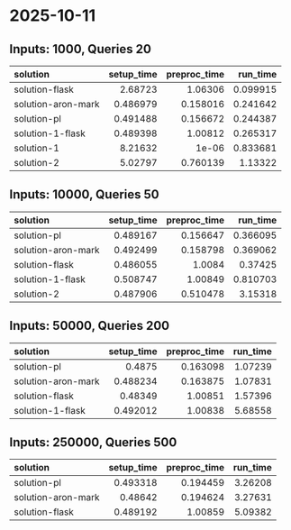 # 2025-10-11

## Inputs: 1000, Queries 20

| solution           |   setup_time |   preproc_time |   run_time |
|:-------------------|-------------:|---------------:|-----------:|
| solution-flask     |     2.68723  |       1.06306  |   0.099915 |
| solution-aron-mark |     0.486979 |       0.158016 |   0.241642 |
| solution-pl        |     0.491488 |       0.156672 |   0.244387 |
| solution-1-flask   |     0.489398 |       1.00812  |   0.265317 |
| solution-1         |     8.21632  |       1e-06    |   0.833681 |
| solution-2         |     5.02797  |       0.760139 |   1.13322  |

## Inputs: 10000, Queries 50

| solution           |   setup_time |   preproc_time |   run_time |
|:-------------------|-------------:|---------------:|-----------:|
| solution-pl        |     0.489167 |       0.156647 |   0.366095 |
| solution-aron-mark |     0.492499 |       0.158798 |   0.369062 |
| solution-flask     |     0.486055 |       1.0084   |   0.37425  |
| solution-1-flask   |     0.508747 |       1.00849  |   0.810703 |
| solution-2         |     0.487906 |       0.510478 |   3.15318  |

## Inputs: 50000, Queries 200

| solution           |   setup_time |   preproc_time |   run_time |
|:-------------------|-------------:|---------------:|-----------:|
| solution-pl        |     0.4875   |       0.163098 |    1.07239 |
| solution-aron-mark |     0.488234 |       0.163875 |    1.07831 |
| solution-flask     |     0.48349  |       1.00851  |    1.57396 |
| solution-1-flask   |     0.492012 |       1.00838  |    5.68558 |

## Inputs: 250000, Queries 500

| solution           |   setup_time |   preproc_time |   run_time |
|:-------------------|-------------:|---------------:|-----------:|
| solution-pl        |     0.493318 |       0.194459 |    3.26208 |
| solution-aron-mark |     0.48642  |       0.194624 |    3.27631 |
| solution-flask     |     0.489192 |       1.00859  |    5.09382 |